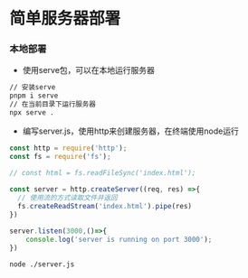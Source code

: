 # 简单服务器部署

### 本地部署

- 使用serve包，可以在本地运行服务器
```bash
// 安装serve
pnpm i serve
// 在当前目录下运行服务器
npx serve .
```
- 编写server.js，使用http来创建服务器，在终端使用node运行

```js
const http = require('http');
const fs = require('fs');

// const html = fs.readFileSync('index.html');
 
const server = http.createServer((req, res) =>{
  // 使用流的方式读取文件并返回
  fs.createReadStream('index.html').pipe(res)
})

server.listen(3000,()=>{
    console.log('server is running on port 3000');
})
```

```bash
node ./server.js
```
